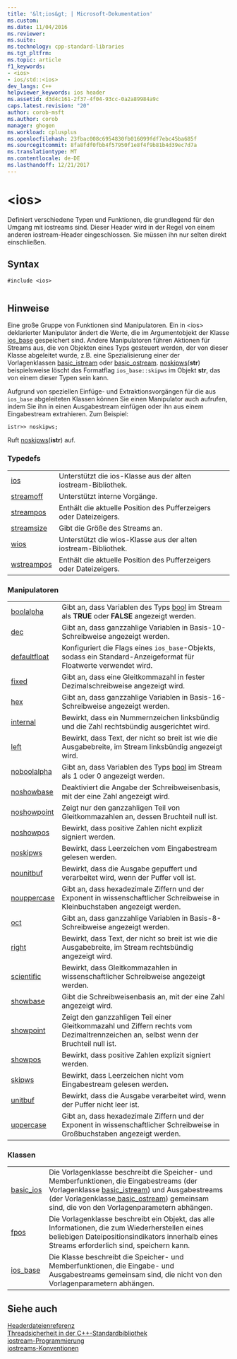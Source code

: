 ```yaml
---
title: '&lt;ios&gt; | Microsoft-Dokumentation'
ms.custom: 
ms.date: 11/04/2016
ms.reviewer: 
ms.suite: 
ms.technology: cpp-standard-libraries
ms.tgt_pltfrm: 
ms.topic: article
f1_keywords:
- <ios>
- ios/std::<ios>
dev_langs: C++
helpviewer_keywords: ios header
ms.assetid: d3d4c161-2f37-4f04-93cc-0a2a89984a9c
caps.latest.revision: "20"
author: corob-msft
ms.author: corob
manager: ghogen
ms.workload: cplusplus
ms.openlocfilehash: 23fbac008c6954830fb016099fdf7ebc45ba685f
ms.sourcegitcommit: 8fa8fdf0fbb4f57950f1e8f4f9b81b4d39ec7d7a
ms.translationtype: MT
ms.contentlocale: de-DE
ms.lasthandoff: 12/21/2017
---
```

# <a name="ltiosgt"></a>&lt;ios&gt;
Definiert verschiedene Typen und Funktionen, die grundlegend für den Umgang mit iostreams sind. Dieser Header wird in der Regel von einem anderen iostream-Header eingeschlossen. Sie müssen ihn nur selten direkt einschließen.  
  
## <a name="syntax"></a>Syntax  
  
```  
#include <ios>  
  
```  
  
## <a name="remarks"></a>Hinweise  
 Eine große Gruppe von Funktionen sind Manipulatoren. Ein in \<ios> deklarierter Manipulator ändert die Werte, die im Argumentobjekt der Klasse [ios_base](../standard-library/ios-base-class.md) gespeichert sind. Andere Manipulatoren führen Aktionen für Streams aus, die von Objekten eines Typs gesteuert werden, der von dieser Klasse abgeleitet wurde, z.B. eine Spezialisierung einer der Vorlagenklassen [basic_istream](../standard-library/basic-istream-class.md) oder [basic_ostream](../standard-library/basic-ostream-class.md). [noskipws](../standard-library/ios-functions.md#noskipws)(**str**) beispielsweise löscht das Formatflag `ios_base::skipws` im Objekt **str**, das von einem dieser Typen sein kann.  
  
 Aufgrund von speziellen Einfüge- und Extraktionsvorgängen für die aus `ios_base` abgeleiteten Klassen können Sie einen Manipulator auch aufrufen, indem Sie ihn in einen Ausgabestream einfügen oder ihn aus einem Eingabestream extrahieren. Zum Beispiel:  
  
```
istr>> noskipws;
```  
  
 Ruft [noskipws](../standard-library/ios-functions.md#noskipws)(**istr**) auf.  
  
### <a name="typedefs"></a>Typedefs  
  
|||  
|-|-|  
|[ios](../standard-library/ios-typedefs.md#ios)|Unterstützt die ios-Klasse aus der alten iostream-Bibliothek.|  
|[streamoff](../standard-library/ios-typedefs.md#streamoff)|Unterstützt interne Vorgänge.|  
|[streampos](../standard-library/ios-typedefs.md#streampos)|Enthält die aktuelle Position des Pufferzeigers oder Dateizeigers.|  
|[streamsize](../standard-library/ios-typedefs.md#streamsize)|Gibt die Größe des Streams an.|  
|[wios](../standard-library/ios-typedefs.md#wios)|Unterstützt die wios-Klasse aus der alten iostream-Bibliothek.|  
|[wstreampos](../standard-library/ios-typedefs.md#wstreampos)|Enthält die aktuelle Position des Pufferzeigers oder Dateizeigers.|  
  
### <a name="manipulators"></a>Manipulatoren  
  
|||  
|-|-|  
|[boolalpha](../standard-library/ios-functions.md#boolalpha)|Gibt an, dass Variablen des Typs [bool](../cpp/bool-cpp.md) im Stream als **TRUE** oder **FALSE** angezeigt werden.|  
|[dec](../standard-library/ios-functions.md#dec)|Gibt an, dass ganzzahlige Variablen in Basis-10-Schreibweise angezeigt werden.|  
|[defaultfloat](../standard-library/ios-functions.md#ios_defaultfloat)|Konfiguriert die Flags eines `ios_base`-Objekts, sodass ein Standard-Anzeigeformat für Floatwerte verwendet wird.|  
|[fixed](../standard-library/ios-functions.md#fixed)|Gibt an, dass eine Gleitkommazahl in fester Dezimalschreibweise angezeigt wird.|  
|[hex](../standard-library/ios-functions.md#hex)|Gibt an, dass ganzzahlige Variablen in Basis-16-Schreibweise angezeigt werden.|  
|[internal](../standard-library/ios-functions.md#internal)|Bewirkt, dass ein Nummernzeichen linksbündig und die Zahl rechtsbündig ausgerichtet wird.|  
|[left](../standard-library/ios-functions.md#left)|Bewirkt, dass Text, der nicht so breit ist wie die Ausgabebreite, im Stream linksbündig angezeigt wird.|  
|[noboolalpha](../standard-library/ios-functions.md#noboolalpha)|Gibt an, dass Variablen des Typs [bool](../cpp/bool-cpp.md) im Stream als 1 oder 0 angezeigt werden.|  
|[noshowbase](../standard-library/ios-functions.md#noshowbase)|Deaktiviert die Angabe der Schreibweisenbasis, mit der eine Zahl angezeigt wird.|  
|[noshowpoint](../standard-library/ios-functions.md#noshowpoint)|Zeigt nur den ganzzahligen Teil von Gleitkommazahlen an, dessen Bruchteil null ist.|  
|[noshowpos](../standard-library/ios-functions.md#noshowpos)|Bewirkt, dass positive Zahlen nicht explizit signiert werden.|  
|[noskipws](../standard-library/ios-functions.md#noskipws)|Bewirkt, dass Leerzeichen vom Eingabestream gelesen werden.|  
|[nounitbuf](../standard-library/ios-functions.md#nounitbuf)|Bewirkt, dass die Ausgabe gepuffert und verarbeitet wird, wenn der Puffer voll ist.|  
|[nouppercase](../standard-library/ios-functions.md#nouppercase)|Gibt an, dass hexadezimale Ziffern und der Exponent in wissenschaftlicher Schreibweise in Kleinbuchstaben angezeigt werden.|  
|[oct](../standard-library/ios-functions.md#oct)|Gibt an, dass ganzzahlige Variablen in Basis-8-Schreibweise angezeigt werden.|  
|[right](../standard-library/ios-functions.md#right)|Bewirkt, dass Text, der nicht so breit ist wie die Ausgabebreite, im Stream rechtsbündig angezeigt wird.|  
|[scientific](../standard-library/ios-functions.md#scientific)|Bewirkt, dass Gleitkommazahlen in wissenschaftlicher Schreibweise angezeigt werden.|  
|[showbase](../standard-library/ios-functions.md#showbase)|Gibt die Schreibweisenbasis an, mit der eine Zahl angezeigt wird.|  
|[showpoint](../standard-library/ios-functions.md#showpoint)|Zeigt den ganzzahligen Teil einer Gleitkommazahl und Ziffern rechts vom Dezimaltrennzeichen an, selbst wenn der Bruchteil null ist.|  
|[showpos](../standard-library/ios-functions.md#showpos)|Bewirkt, dass positive Zahlen explizit signiert werden.|  
|[skipws](../standard-library/ios-functions.md#skipws)|Bewirkt, dass Leerzeichen nicht vom Eingabestream gelesen werden.|  
|[unitbuf](../standard-library/ios-functions.md#unitbuf)|Bewirkt, dass die Ausgabe verarbeitet wird, wenn der Puffer nicht leer ist.|  
|[uppercase](../standard-library/ios-functions.md#uppercase)|Gibt an, dass hexadezimale Ziffern und der Exponent in wissenschaftlicher Schreibweise in Großbuchstaben angezeigt werden.|  
  
### <a name="classes"></a>Klassen  
  
|||  
|-|-|  
|[basic_ios](../standard-library/basic-ios-class.md)|Die Vorlagenklasse beschreibt die Speicher- und Memberfunktionen, die Eingabestreams (der Vorlagenklasse [basic_istream](../standard-library/basic-istream-class.md)) und Ausgabestreams (der Vorlagenklasse[ basic_ostream](../standard-library/basic-ostream-class.md)) gemeinsam sind, die von den Vorlagenparametern abhängen.|  
|[fpos](../standard-library/fpos-class.md)|Die Vorlagenklasse beschreibt ein Objekt, das alle Informationen, die zum Wiederherstellen eines beliebigen Dateipositionsindikators innerhalb eines Streams erforderlich sind, speichern kann.|  
|[ios_base](../standard-library/ios-base-class.md)|Die Klasse beschreibt die Speicher- und Memberfunktionen, die Eingabe- und Ausgabestreams gemeinsam sind, die nicht von den Vorlagenparametern abhängen.|  
  
## <a name="see-also"></a>Siehe auch  
 [Headerdateienreferenz](../standard-library/cpp-standard-library-header-files.md)   
 [Threadsicherheit in der C++-Standardbibliothek](../standard-library/thread-safety-in-the-cpp-standard-library.md)   
 [iostream-Programmierung](../standard-library/iostream-programming.md)   
 [iostreams-Konventionen](../standard-library/iostreams-conventions.md)



